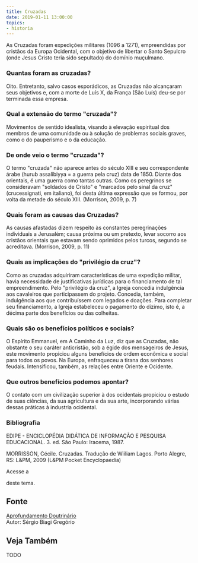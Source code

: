 ```yaml
---
title: Cruzadas
date: 2019-01-11 13:00:00
topics: 
- historia
---
```


As Cruzadas foram expedições militares (1096 a 1271), empreendidas por
cristãos da Europa Ocidental, com o objetivo de libertar o Santo
Sepulcro (onde Jesus Cristo teria sido sepultado) do domínio muçulmano.

### Quantas foram as cruzadas?
Oito. Entretanto, salvo casos esporádicos, as Cruzadas não alcançaram
seus objetivos e, com a morte de Luís X, da França (São Luís) deu-se por
terminada essa empresa.

### Qual a extensão do termo "cruzada"?
Movimentos de sentido idealista, visando à elevação espiritual dos
membros de uma comunidade ou à solução de problemas sociais graves, como
o do pauperismo e o da educação.

### De onde veio o termo "cruzada"?
O termo "cruzada" não aparece antes do século XIII e seu correspondente
árabe (hurub assalibiyya = a guerra pela cruz) data de 1850. Diante
dos orientais, é uma guerra como tantas outras. Como os peregrinos se
consideravam "soldados de Cristo" e "marcados pelo sinal da cruz"
(crucessignati, em italiano), foi desta última expressão que se
formou, por volta da metade do século XIII. (Morrison, 2009, p. 7)

### Quais foram as causas das Cruzadas?
As causas afastadas dizem respeito às constantes peregrinações
individuais a Jerusalém; causa próxima ou um pretexto, levar socorro
aos cristãos orientais que estavam sendo oprimidos pelos turcos, segundo
se acreditava. (Morrison, 2009, p. 11)

### Quais as implicações do "privilégio da cruz"?
Como as cruzadas adquiriram características de uma expedição militar,
havia necessidade de justificativas jurídicas para o financiamento de
tal empreendimento. Pelo "privilégio da cruz", a Igreja concedia
indulgência aos cavaleiros que participassem do projeto. Concedia,
também, indulgência aos que contribuíssem com legados e doações. Para
completar seu financiamento, a Igreja estabeleceu o pagamento do dízimo,
isto é, a décima parte dos benefícios ou das colheitas.

### Quais são os benefícios políticos e sociais?
O Espírito Emmanuel, em A Caminho da Luz, diz que as Cruzadas, não
obstante o seu caráter anticristão, sob a égide dos mensageiros de
Jesus, este movimento propiciou alguns benefícios de ordem econômica e
social para todos os povos. Na Europa, enfraqueceu a tirana dos senhores
feudais. Intensificou, também, as relações entre Oriente e Ocidente.

### Que outros benefícios podemos apontar?
O contato com um civilização superior à dos ocidentais propiciou o
estudo de suas ciências, da sua agricultura e da sua arte, incorporando
várias dessas práticas à industria ocidental.

### Bibliografia
EDIPE - ENCICLOPÉDIA DIDÁTICA DE INFORMAÇÃO E PESQUISA EDUCACIONAL. 3.
ed. São Paulo: Iracema, 1987.

MORRISSON, Cécile. Cruzadas. Tradução de Wiiliam Lagos. Porto Alegre,
RS: L&PM, 2009 (L&PM Pocket Encyclopaedia)

Acesse a

deste tema.

## Fonte
[Aprofundamento Doutrinário](https://sites.google.com/view/aprofundamentodoutrinario/cruzadas)  
Autor: Sérgio Biagi Gregório



## Veja Também
TODO


